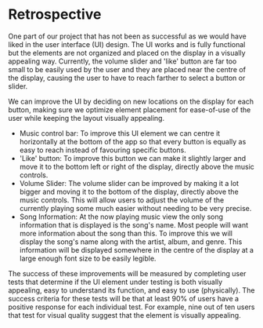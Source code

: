 # Retrospective

One part of our project that has not been as successful as we would have liked in the user interface (UI) design. The UI works and is fully functional but the elements are not organized and placed on the display in a visually appealing way. Currently, the volume slider and 'like' button are far too small to be easily used by the user and they are placed near the centre of the display, causing the user to have to reach farther to select a button or slider.

We can improve the UI by deciding on new locations on the display for each button, making sure we optimize element placement for ease-of-use of the user while keeping the layout visually appealing.

* Music control bar: To improve this UI element we can centre it horizontally at the bottom of the app so that every button is equally as easy to reach instead of favouring specific buttons.
* 'Like' button: To improve this button we can make it slightly larger and move it to the bottom left or right of the display, directly above the music controls.
* Volume Slider: The volume slider can be improved by making it a lot bigger and moving it to the bottom of the display, directly above the music controls. This will allow users to adjust the volume of the currently playing some much easier without needing to be very precise.
* Song Information: At the now playing music view the only song information that is displayed is the song's name. Most people will want more information about the song than this. To improve this we will display the song's name along with the artist, album, and genre. This information will be displayed somewhere in the centre of the display at a large enough font size to be easily legible.

The success of these improvements will be measured by completing user tests that determine if the UI element under testing is both visually appealing, easy to understand its function, and easy to use (physically). The success criteria for these tests will be that at least 90% of users have a positive response for each individual test. For example, nine out of ten users that test for visual quality suggest that the element is visually appealing.
